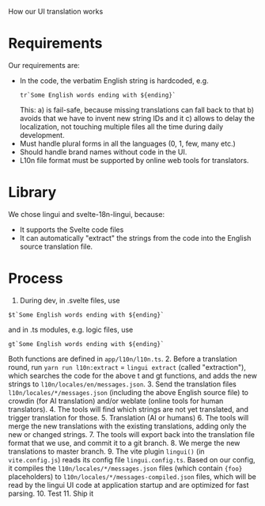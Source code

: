How our UI translation works

# Requirements

Our requirements are:
* In the code, the verbatim English string is hardcoded, e.g.
  ```
  tr`Some English words ending with ${ending}`
  ```
  This:
  a) is fail-safe, because missing translations can fall back to that
  b) avoids that we have to invent new string IDs and it
  c) allows to delay the localization, not touching multiple files
    all the time during daily development.
* Must handle plural forms in all the languages (0, 1, few, many etc.)
* Should handle brand names without code in the UI.
* L10n file format must be supported by online web tools for translators.

# Library

We chose lingui and svelte-18n-lingui, because:
* It supports the Svelte code files
* It can automatically "extract" the strings from the code into
  the English source translation file.

# Process

1. During dev, in .svelte files, use
  ```
  $t`Some English words ending with ${ending}`
  ```
  and in .ts modules, e.g. logic files, use
  ```
  gt`Some English words ending with ${ending}`
  ```
  Both functions are defined in `app/l10n/l10n.ts`.
2. Before a translation round, run
  `yarn run l10n:extract` = `lingui extract`
  (called "extraction"), which searches the code for the above
  t and gt functions, and adds the new strings to
  `l10n/locales/en/messages.json`.
3. Send the translation files `l10n/locales/*/messages.json`
   (including the above English source file) to
   crowdin (for AI translation) and/or weblate (online tools for
   human translators).
4. The tools will find which strings are not yet translated, and
  trigger translation for those.
5. Translation (AI or humans)
6. The tools will merge the new translations with the existing
   translations, adding only the new or changed strings.
7. The tools will export back into the translation file format that
  we use, and commit it to a git branch.
8. We merge the new translations to master branch.
9. The vite plugin `lingui()` (in `vite.config.js`) reads its config file
  `lingui.config.ts`. Based on our config, it compiles the
  `l10n/locales/*/messages.json` files (which contain
  `{foo}` placeholders) to
  `l10n/locales/*/messages-compiled.json` files, which will be read
  by the lingui UI code at application startup and are optimized
  for fast parsing.
10. Test
11. Ship it
